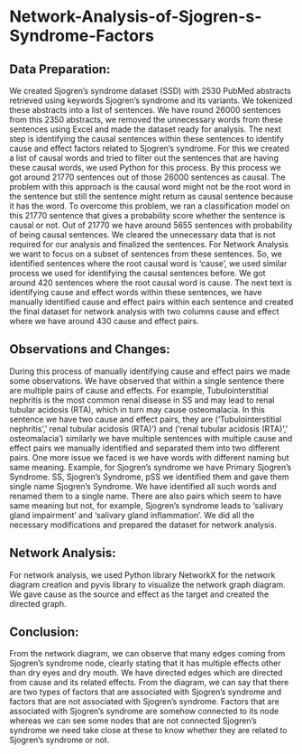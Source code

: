 # Network-Analysis-of-Sjogren-s-Syndrome-Factors
## Data Preparation:
We created Sjogren’s syndrome dataset (SSD) with 2530 PubMed abstracts retrieved using keywords Sjogren’s syndrome and its variants. We tokenized these abstracts into a list of sentences. We have round 26000 sentences from this 2350 abstracts, we removed the unnecessary words from these sentences using Excel and made the dataset ready for analysis. The next step is identifying the causal sentences within these sentences to identify cause and effect factors related to Sjogren’s syndrome. For this we created a list of causal words and tried to filter out the sentences that are having these causal words, we used Python for this process. By this process we got around 21770 sentences out of those 26000 sentences as causal. The problem with this approach is the causal word might not be the root word in the sentence but still the sentence might return as causal sentence because it has the word. To overcome this problem, we ran a classification model on this 21770 sentence that gives a probability score whether the sentence is causal or not. Out of 21770 we have around 5655 sentences with probability of being causal sentences. We cleared the unnecessary data that is not required for our analysis and finalized the sentences. For Network Analysis we want to focus on a subset of sentences from these sentences. So, we identified sentences where the root causal word is ‘cause’, we used similar process we used for identifying the causal sentences before. We got around 420 sentences where the root causal word is cause. The next text is identifying cause and effect words within these sentences, we have manually identified cause and effect pairs within each sentence and created the final dataset for network analysis with two columns cause and effect where we have around 430 cause and effect pairs.
## Observations and Changes:
During this process of manually identifying cause and effect pairs we made some observations. We have observed that within a single sentence there are multiple pairs of cause and effects. For example, Tubulointerstitial nephritis is the most common renal disease in SS and may lead to renal tubular acidosis (RTA), which in turn may cause osteomalacia. In this sentence we have two cause and effect pairs, they are (‘Tubulointerstitial nephritis’,’ renal tubular acidosis (RTA)’) and (‘renal tubular acidosis (RTA)’,’ osteomalacia’) similarly we have multiple sentences with multiple cause and effect pairs we manually identified and separated them into two different pairs. One more issue we faced is we have words with different naming but same meaning. Example, for Sjogren’s syndrome we have Primary Sjogren’s Syndrome. SS, Sjogren’s Syndrome, pSS we identified them and gave them single name Sjogren’s Syndrome. We have identified all such words and renamed them to a single name. There are also pairs which seem to have same meaning but not, for example, Sjogren’s syndrome leads to ‘salivary gland impairment’ and ‘salivary gland inflammation’. We did all the necessary modifications and prepared the dataset for network analysis.
## Network Analysis:
For network analysis, we used Python library NetworkX for the network diagram creation and pyvis library to visualize the network graph diagram. We gave cause as the source and effect as the target and created the directed graph.
## Conclusion:
From the network diagram, we can observe that many edges coming from Sjogren’s syndrome node, clearly stating that it has multiple effects other than dry eyes and dry mouth.  We have directed edges which are directed from cause and its related effects. From the diagram, we can say that there are two types of factors that are associated with Sjogren’s syndrome and factors that are not associated with Sjogren’s syndrome. Factors that are associated with Sjogren’s syndrome are somehow connected to its node whereas we can see some nodes that are not connected Sjogren’s syndrome we need take close at these to know whether they are related to Sjogren’s syndrome or not.


